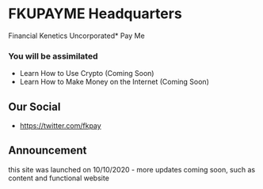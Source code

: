 # FKUPAYME Headquarters

Financial Kenetics Uncorporated* Pay Me

### You will be assimilated 

- Learn How to Use Crypto (Coming Soon)
- Learn How to Make Money on the Internet (Coming Soon)


## Our Social
- https://twitter.com/fkpay

## Announcement

this site was launched on 10/10/2020 - more updates coming soon, such as content and functional website
